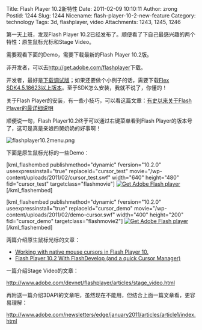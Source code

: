 Title: Flash Player 10.2新特性
Date: 2011-02-09 10:10:11
Author: zrong
Postid: 1244
Slug: 1244
Nicename: flash-player-10-2-new-feature
Category: technology
Tags: 3d, flashplayer, video
Attachments: 1243, 1245, 1246

第一天上班，发现Flash Player 10.2已经发布了。顺便看了下自己最感兴趣的两个特性：原生鼠标光标和Stage Video。

需要观看下面的Demo，需要下载最新的Flash Player 10.2版。

非开发者，可以去<http://get.adobe.com/flashplayer>下载。

开发者，最好是[下载调试版](http://www.adobe.com/support/flashplayer/downloads.html)；如果还要做个小例子的话，需要下载[Flex SDK4.5.18623以上版本](http://opensource.adobe.com/wiki/display/flexsdk/Download+Flex+Hero)。至于SDK怎么安装，我就不说了，你懂的！

关于Flash Player的安装，有一些小技巧，可以看这篇文章：[有史以来关于Flash Player的最详细说明](http://zengrong.net/post/1188.htm)

顺便说一句，Flash Player10.2终于可以通过右键菜单看到Flash Player的版本号了，这可是真是亲娘四舅奶奶的好事啊！

![flashplayer10.2menu.png](/wp-content/uploads/2011/02/flashplayer10.2menu.png)

下面是原生鼠标光标的一些Demo：

<!--more-->  
[kml_flashembed publishmethod="dynamic" fversion="10.2.0" useexpressinstall="true" replaceId="cursor_test" movie="/wp-content/uploads/2011/02/cursor_test.swf" width="640" height="480" fid="cursor_test" targetclass="flashmovie"]
[![Get Adobe Flash player](http://www.adobe.com/images/shared/download_buttons/get_flash_player.gif)](http://adobe.com/go/getflashplayer)
[/kml_flashembed]  

[kml_flashembed publishmethod="dynamic" fversion="10.2.0" useexpressinstall="true" replaceId="cursor_demo" movie="/wp-content/uploads/2011/02/demo-cursor.swf" width="400" height="200" fid="cursor_demo" targetclass="flashmovie2"]
[![Get Adobe Flash player](http://www.adobe.com/images/shared/download_buttons/get_flash_player.gif)](http://adobe.com/go/getflashplayer)
[/kml_flashembed]

两篇介绍原生鼠标光标的文章：

- [Working with native mouse cursors in Flash Player 10.](http://www.adobe.com/devnet/flashplayer/articles/native-mouse-cursors.html)
- [Flash Player 10.2 With FlashDevelop (and a quick Cursor Manager)](http://blog.onebyonedesign.com/actionscript/flash-player-10-2-with-flashdevelop-and-a-quick-cursor-manager/)

一篇介绍Stage Video的文章：

<http://www.adobe.com/devnet/flashplayer/articles/stage_video.html>

再附送一篇介绍3DAPI的文章吧，虽然现在不能用，但结合上面一篇文章看，更容易理解：

<http://www.adobe.com/newsletters/edge/january2011/articles/article1/index.html>

